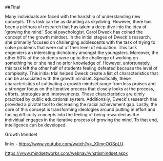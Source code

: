 ##Final

Many individuals are faced with the hardship of understanding new concepts. This task can be as daunting as skydiving. However, there has been a plethora of research that has taken a deep dive into the idea of 'growing the mind.' Social psychologist, Carol Dweck has coined the concept of the growth mindset.
In the initial stages of Dweck's research, she primarily focused on challenging adolescents with the task of trying to solve problems that were out of their level of education. This task engenders an interesting dichotomy amongst the youngsters. Moreover, the other 50% of the students were up to the challenge of working on something he or she had no prior knowledge of. However, unfortunately, this task left the other half of students feeling defeated because the level of complexity.
This initial trial helped Dweck create a list of characteristics that can be associated with the growth mindset. Specifically, these characteristics of cultivating a growth mindset range from less praises and a stronger focus on the iterative process that closely looks at the process, efforts, strategies and improvements. These characteristics are dimly practiced by public educational system. Additionally, Dweck's research has provided a pivotal tool to decreasing the racial achievement gap.
Lastly, the core of this concept is transforming ideologies around putting in effort and facing difficulty concepts into the feeling of being rewarded as the individual engages in the iterative process of growing the mind. To that end, intelligence can be developed.


Growth Mindset

links - https://www.youtube.com/watch?v=_X0mgOOSpLU

https://www.mindsetworks.com/webnav/whatismindset.aspx




